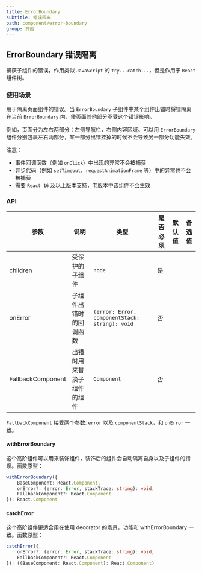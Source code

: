```yaml
---
title: ErrorBoundary
subtitle: 错误隔离
path: component/error-boundary
group: 其他
---
```


## ErrorBoundary 错误隔离

捕获子组件的错误，作用类似 `JavaScript` 的 `try...catch...`，但是作用于 `React` 组件树。

### 使用场景

用于隔离页面组件的错误。当 `ErrorBoundary` 子组件中某个组件出错时将错隔离在当前 `ErrorBoundary` 内，使页面其他部分不受这个错误影响。

例如，页面分为左右两部分：左侧导航栏，右侧内容区域。可以用 `ErrorBoundary` 组件分别包裹左右两部分，某一部分出错挂掉的时候不会导致另一部分功能失效。

注意：

- 事件回调函数（例如 `onClick`）中出现的异常不会被捕获
- 异步代码（例如 `setTimeout`，`requestAnimationFrame` 等）中的异常也不会被捕获
- 需要 `React 16` 及以上版本支持，老版本中该组件不会生效

### API

| 参数         |   说明         | 类型     | 是否必须    | 默认值      | 备选值            |
| ------------ | ------------- | -------- | ---------- | ---------- | ----------------- |
| children    | 受保护的子组件 | `node` | 是 | | |
| onError     | 子组件出错时的回调函数 | `(error: Error, componentStack: string): void` | 否 | | |
| FallbackComponent      | 出错时用来替换子组件的组件       | `Component`     |  否   |     |  |

`FallbackComponent` 接受两个参数: `error` 以及 `componentStack`，和 `onError` 一致。

#### withErrorBoundary

这个高阶组件可以用来装饰组件，装饰后的组件会自动隔离自身以及子组件的错误。函数原型：

```ts
withErrorBoundary({
	BaseComponent: React.Component,
	onError?: (error: Error, stackTrace: string): void,
	FallbackComponent?: React.Component
}): React.Component
```

#### catchError

这个高阶组件更适合用在使用 decorator 的场景，功能和 withErrorBoundary 一致。函数原型：

```ts
catchError({
	onError?: (error: Error, stackTrace: string): void,
	FallbackComponent?: React.Component
}): ((BaseComponent: React.Component): React.Component)
```
